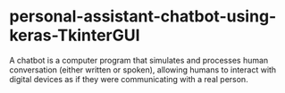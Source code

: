 # personal-assistant-chatbot-using-keras-TkinterGUI
A chatbot is a computer program that simulates and processes human conversation (either written or spoken), allowing humans to interact with digital devices as if they were communicating with a real person.
